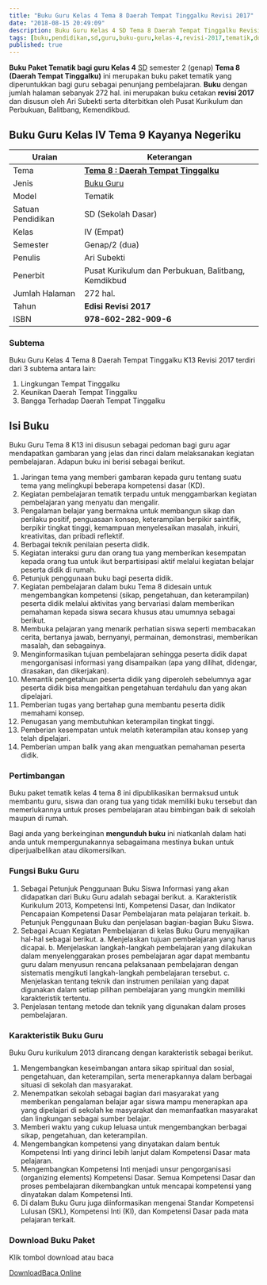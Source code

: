 ```yaml
---
title: "Buku Guru Kelas 4 Tema 8 Daerah Tempat Tinggalku Revisi 2017"
date: "2018-08-15 20:49:09"
description: Buku Guru Kelas 4 SD Tema 8 Daerah Tempat Tinggalku Revisi 2017 merupakan buku paket tematik kurikulum 2013 revisi 2017 terdiri dari beberapa tema.
tags: [buku,pendidikan,sd,guru,buku-guru,kelas-4,revisi-2017,tematik,download]
published: true
---
```


<script type="application/ld+json">
{
  "@context":"http://schema.org",
  "@type":"Book",
  "name" : "{{ page.title }}",
  "author": {
    "@type":"Person",
    "name":"Ari Subekti"
  },
  "url" : "{{ site.url }}{{ page.url }}",
  "workExample" : [{
    "@type": "Book",
    "isbn": "978-602-282-909-6",
    "bookEdition": "Revisi 2017",
    "bookFormat": "http://schema.org/Hardcover",
    "potentialAction":{
    "@type":"ReadAction",
    "target":
      {
        "@type":"EntryPoint",
        "urlTemplate":"{{ site.url }}{{ page.url }}",
        "actionPlatform":[
          "http://schema.org/DesktopWebPlatform",
          "http://schema.org/IOSPlatform",
          "http://schema.org/AndroidPlatform"
        ]
      }
      }
    }
    ]
    }
 
</script>

**Buku Paket Tematik bagi guru Kelas 4** <abbr title="Sekolah Dasar">SD</abbr> semester 2 (genap) **Tema 8 (Daerah Tempat Tinggalku)** ini merupakan buku paket tematik yang diperuntukkan bagi guru sebagai penunjang pembelajaran. **Buku** dengan jumlah halaman sebanyak 272 hal. ini merupakan buku cetakan **revisi 2017** dan disusun oleh Ari Subekti serta diterbitkan oleh Pusat Kurikulum dan Perbukuan, Balitbang, Kemendikbud. 

## Buku Guru Kelas IV Tema 9 Kayanya Negeriku

|Uraian|Keterangan|
| --- | --- |
|Tema|<a href="/bse/buku-guru-kelas-4-tema-8-daerah-tempat-tinggalku-revisi-2017" title="Buku Guru Kelas 4 semester 2 Tema 8 Daerah Tempat Tinggalku K13 Revisi 2017"><strong>Tema 8 : Daerah Tempat Tinggalku</strong></a>|
|Jenis|<a href="/bse" title="Buku Guru" target="_blank">Buku Guru</a>|
|Model|Tematik|
|Satuan Pendidikan|SD (Sekolah Dasar)|
Kelas|IV (Empat)|
|Semester|Genap/2 (dua)|
Penulis|Ari Subekti|
|Penerbit|Pusat Kurikulum dan Perbukuan, Balitbang, Kemdikbud|
|Jumlah Halaman|272 hal.|
|Tahun|<strong>Edisi Revisi 2017</strong>|
|ISBN|<strong>978-602-282-909-6</strong>|

### Subtema

Buku Guru Kelas 4 Tema 8 Daerah Tempat Tinggalku K13 Revisi 2017 terdiri dari 3 subtema antara lain:
1. Lingkungan Tempat Tinggalku
2. Keunikan Daerah Tempat Tinggalku
3. Bangga Terhadap Daerah Tempat Tinggalku

## Isi Buku
Buku Guru Tema 8 K13 ini disusun sebagai pedoman bagi guru agar mendapatkan gambaran yang jelas dan rinci dalam melaksanakan kegiatan pembelajaran. Adapun buku ini berisi sebagai berikut.
1. Jaringan tema yang memberi gambaran kepada guru tentang suatu tema yang melingkupi beberapa kompetensi dasar (KD).
2. Kegiatan pembelajaran tematik terpadu untuk menggambarkan kegiatan pembelajaran yang menyatu dan mengalir.
3. Pengalaman belajar yang bermakna untuk membangun sikap dan perilaku positif, penguasaan konsep, keterampilan berpikir saintifik, berpikir tingkat tinggi, kemampuan menyelesaikan masalah, inkuiri, kreativitas, dan pribadi reflektif.
4. Berbagai teknik penilaian peserta didik.
5. Kegiatan interaksi guru dan orang tua yang memberikan kesempatan kepada orang tua untuk ikut berpartisipasi aktif melalui kegiatan belajar peserta didik di rumah.
6. Petunjuk penggunaan buku bagi peserta didik.
7. Kegiatan pembelajaran dalam buku Tema 8 didesain untuk mengembangkan kompetensi (sikap, pengetahuan, dan keterampilan) peserta didik melalui aktivitas yang bervariasi dalam memberikan pemahaman kepada siswa secara khusus atau umumnya sebagai berikut.
8. Membuka pelajaran yang menarik perhatian siswa seperti membacakan cerita, bertanya jawab, bernyanyi, permainan, demonstrasi, memberikan masalah, dan sebagainya.
9. Menginformasikan tujuan pembelajaran sehingga peserta didik dapat mengorganisasi informasi yang disampaikan (apa yang dilihat, didengar, dirasakan, dan dikerjakan).
10. Memantik pengetahuan peserta didik yang diperoleh sebelumnya agar peserta didik bisa mengaitkan pengetahuan terdahulu dan yang akan dipelajari.
11. Pemberian tugas yang bertahap guna membantu peserta didik memahami konsep.
12. Penugasan yang membutuhkan keterampilan tingkat tinggi.
13. Pemberian kesempatan untuk melatih keterampilan atau konsep yang telah dipelajari.
14. Pemberian umpan balik yang akan menguatkan pemahaman peserta didik.

### Pertimbangan
Buku paket tematik kelas 4 tema 8 ini dipublikasikan bermaksud untuk membantu guru, siswa dan orang tua yang tidak memiliki buku tersebut dan memerlukannya untuk proses pembelajaran atau bimbingan baik di sekolah maupun di rumah.

Bagi anda yang berkeinginan <b>mengunduh buku</b> ini niatkanlah dalam hati anda untuk mempergunakannya sebagaimana mestinya bukan untuk diperjualbelikan atau dikomersilkan.

### Fungsi Buku Guru
1. Sebagai Petunjuk Penggunaan Buku Siswa
Informasi yang akan didapatkan dari Buku Guru adalah sebagai berikut.
a. Karakteristik Kurikulum 2013, Kompetensi Inti, Kompetensi Dasar, dan Indikator Pencapaian Kompetensi Dasar Pembelajaran mata pelajaran terkait.
b. Petunjuk Penggunaan Buku dan penjelasan bagian-bagian Buku Siswa.
2. Sebagai Acuan Kegiatan Pembelajaran di kelas
Buku Guru menyajikan hal-hal sebagai berikut.
a. Menjelaskan tujuan pembelajaran yang harus dicapai.
b. Menjelaskan langkah-langkah pembelajaran yang dilakukan dalam menyelenggarakan proses pembelajaran agar dapat membantu guru dalam menyusun rencana pelaksanaan pembelajaran dengan sistematis mengikuti langkah-langkah pembelajaran tersebut.
c. Menjelaskan tentang teknik dan instrumen penilaian yang dapat digunakan dalam setiap pilihan pembelajaran yang mungkin memiliki karakteristik tertentu.
3. Penjelasan tentang metode dan teknik yang digunakan dalam proses pembelajaran.

### Karakteristik Buku Guru
Buku Guru kurikulum 2013 dirancang dengan karakteristik sebagai berikut.

1. Mengembangkan keseimbangan antara sikap spiritual dan sosial, pengetahuan, dan keterampilan, serta menerapkannya dalam berbagai situasi di sekolah dan masyarakat.
2. Menempatkan sekolah sebagai bagian dari masyarakat yang memberikan pengalaman belajar agar siswa mampu menerapkan apa yang dipelajari di sekolah ke masyarakat dan memanfaatkan masyarakat dan lingkungan sebagai sumber belajar.
3. Memberi waktu yang cukup leluasa untuk mengembangkan berbagai sikap, pengetahuan, dan keterampilan.
4. Mengembangkan kompetensi yang dinyatakan dalam bentuk Kompetensi Inti yang dirinci lebih lanjut dalam Kompetensi Dasar mata pelajaran.
5. Mengembangkan Kompetensi Inti menjadi unsur pengorganisasi (organizing elements) Kompetensi Dasar. Semua Kompetensi Dasar dan proses pembelajaran dikembangkan untuk mencapai kompetensi yang dinyatakan dalam Kompetensi Inti.
6. Di dalam Buku Guru juga diinformasikan mengenai Standar Kompetensi Lulusan (SKL), Kompetensi Inti (KI), dan Kompetensi Dasar pada mata pelajaran terkait. 


### Download Buku Paket
Klik tombol download atau baca
<p class="center"><a class="button download" href="https://docs.google.com/uc?export=download&id=0By0sQxGRuPoIbGZVaWlIY0FDSVE" rel="nofollow" target="_blank" title="Download">Download</a><a class="button demo open-dialog" href="https://drive.google.com/file/d/0By0sQxGRuPoIbGZVaWlIY0FDSVE/preview" Title="Baca Online" rel="nofollow">Baca Online</a></p>
